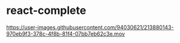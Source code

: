 # react-complete

https://user-images.githubusercontent.com/94030621/213880143-970eb9f3-378c-4f8b-81f4-07bb7eb62c3e.mov


